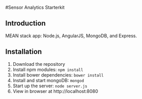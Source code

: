 #Sensor Analytics Starterkit 
## Introduction
MEAN stack app: Node.js, AngularJS, MongoDB, and Express.
## Installation
1. Download the repository
2. Install npm modules: `npm install`
3. Install bower dependencies: `bower install`
4. Install and start mongoDB: `mongod`
4. Start up the server: `node server.js`
5. View in browser at http://localhost:8080



